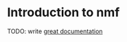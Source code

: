 # Introduction to nmf

TODO: write [great documentation](http://jacobian.org/writing/what-to-write/)
